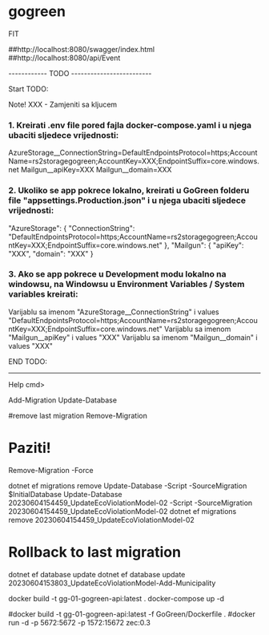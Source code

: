 # gogreen
FIT

##http://localhost:8080/swagger/index.html
##http://localhost:8080/api/Event

------------ TODO -------------------------

Start TODO:

Note! XXX - Zamjeniti sa kljucem

### 1. Kreirati .env file pored fajla docker-compose.yaml i u njega ubaciti sljedece vrijednosti:

AzureStorage__ConnectionString=DefaultEndpointsProtocol=https;AccountName=rs2storagegogreen;AccountKey=XXX;EndpointSuffix=core.windows.net
Mailgun__apiKey=XXX
Mailgun__domain=XXX


### 2. Ukoliko se app pokrece lokalno, kreirati u GoGreen folderu file "appsettings.Production.json" i u njega ubaciti sljedece vrijednosti:

  "AzureStorage": {
    "ConnectionString": "DefaultEndpointsProtocol=https;AccountName=rs2storagegogreen;AccountKey=XXX;EndpointSuffix=core.windows.net"
  },
  "Mailgun": {
    "apiKey": "XXX",
    "domain": "XXX"
  }


### 3. Ako se app pokrece u Development modu lokalno na windowsu, na Windowsu u Environment Variables / System variables kreirati:

Varijablu sa imenom "AzureStorage__ConnectionString" i values "DefaultEndpointsProtocol=https;AccountName=rs2storagegogreen;AccountKey=XXX;EndpointSuffix=core.windows.net"
Varijablu sa imenom "Mailgun__apiKey" i values "XXX"
Varijablu sa imenom "Mailgun__domain" i values "XXX"


END TODO:

--------------------------------------------


Help cmd>

Add-Migration <MigrationName>
Update-Database

#remove last migration
Remove-Migration

# Paziti!
Remove-Migration -Force

dotnet ef migrations remove <MigrationName>
Update-Database <MigrationName> -Script -SourceMigration $InitialDatabase
Update-Database 20230604154459_UpdateEcoViolationModel-02 -Script -SourceMigration 20230604154459_UpdateEcoViolationModel-02
dotnet ef migrations remove 20230604154459_UpdateEcoViolationModel-02

# Rollback to last migration
dotnet ef database update <PreviousMigrationName>
dotnet ef database update 20230604153803_UpdateEcoViolationModel-Add-Municipality


docker build -t gg-01-gogreen-api:latest .
docker-compose up -d

#docker build -t gg-01-gogreen-api:latest -f GoGreen/Dockerfile .
#docker run -d -p 5672:5672 -p 1572:15672 zec:0.3
